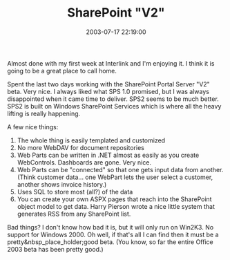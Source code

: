 ﻿---
layout: post
title: "SharePoint \"V2\""
comments: false
date: 2003-07-17 22:19:00
categories:
 - Technology
subtext-id: d8f3778e-3b24-4a11-8d1a-5bfb0754ba7f
alias: /blog/SharePoint-V2.aspx
---


Almost done with my first week at Interlink and I'm enjoying it. I think it is going to be a great place to call home.

Spent the last two days working with the SharePoint Portal Server "V2" beta. Very nice. I always liked what SPS 1.0 promised, but I was always disappointed when it came time to deliver. SPS2 seems to be much better. SPS2 is built on Windows SharePoint Services which is where all the heavy lifting is really happening.

A few nice things:

  1. The whole thing is easily templated and customized
  2. No more WebDAV for document repositories
  3. Web Parts can be written in .NET almost as easily as you create WebControls. Dashboards are gone. Very nice.
  4. Web Parts can be "connected" so that one gets input data from another. (Think customer data... one WebPart lets the user select a customer, another shows invoice history.)
  5. Uses SQL to store most (all?) of the data
  6. You can create your own ASPX pages that reach into the SharePoint object model to get data. Harry Pierson wrote a nice little system that generates RSS from any SharePoint list.

Bad things? I don't know how bad it is, but it will only run on Win2K3. No support for Windows 2000. Oh well, if that's all I can find then it must be a pretty&nbsp_place_holder;good beta. (You know, so far the entire Office 2003 beta has been pretty good.)
